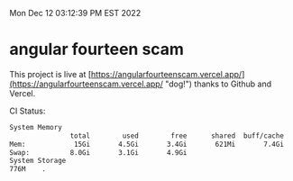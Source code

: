 Mon Dec 12 03:12:39 PM EST 2022

# angular fourteen scam


This project is live at [https://angularfourteenscam.vercel.app/](https://angularfourteenscam.vercel.app/ "dog!") thanks to Github and Vercel.

CI Status: 

```bash
System Memory
               total        used        free      shared  buff/cache   available
Mem:            15Gi       4.5Gi       3.4Gi       621Mi       7.4Gi       9.8Gi
Swap:          8.0Gi       3.1Gi       4.9Gi
System Storage
776M	.
```
